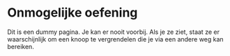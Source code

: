 # Onmogelijke oefening
Dit is een dummy pagina. Je kan er nooit voorbij. Als je ze ziet, staat ze er waarschijnlijk om een knoop te vergrendelen die je via een andere weg kan bereiken.
